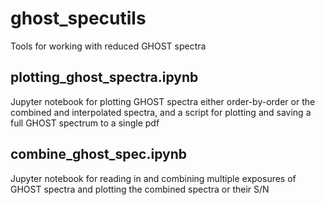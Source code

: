 # ghost_specutils
Tools for working with reduced GHOST spectra

## plotting_ghost_spectra.ipynb

Jupyter notebook for plotting GHOST spectra either order-by-order or the combined and interpolated spectra, and a script for plotting and saving a full GHOST spectrum to a single pdf

## combine_ghost_spec.ipynb

Jupyter notebook for reading in and combining multiple exposures of GHOST spectra and plotting the combined spectra or their S/N

